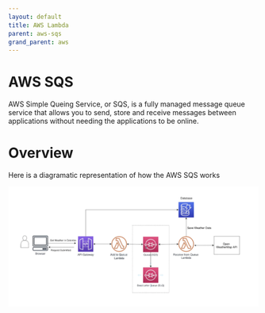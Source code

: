 ```yaml
---
layout: default
title: AWS Lambda
parent: aws-sqs
grand_parent: aws
---
```


# AWS SQS

AWS Simple Queing Service, or SQS, is a fully managed message queue service that allows you to send, store and receive messages between applications without needing the applications to be online.

# Overview

Here is a diagramatic representation of how the AWS SQS works

![Summary Diagram](../../assets/aws-sqs.png)
